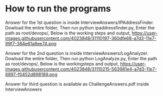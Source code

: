 # How to run the programs
Answer for the 1st question is inside InterviewAnswers/IPAddressFinder.
Dowload the entire folder,
Then run python ipaddressfinder.py, 
Enter the path as root/devops/,
Below is the working steps and output,
https://user-images.githubusercontent.com/4023848/31110197-360dfe68-a7d3-11e7-99f7-384e81a8ee74.png


Answer for the 2nd question is inside InterviewAnswers/LogAnalyzer.
Dowload the entire folder,
Then run python LogAnalyze.py,
Enter the path as root/devops/,
Below is the workingsteps and output,
https://user-images.githubusercontent.com/4023848/31110215-563981e4-a7d3-11e7-8897-f0452d898189.png

Answer for third question is available as ChallengeAnswers.pdf inside InterviewAnswers
